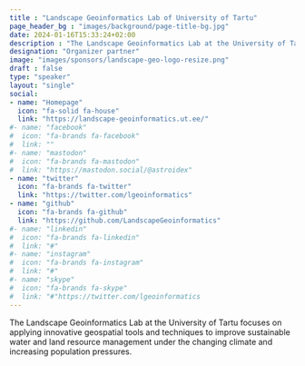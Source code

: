 ```yaml
---
title : "Landscape Geoinformatics Lab of University of Tartu"
page_header_bg : "images/background/page-title-bg.jpg"
date: 2024-01-16T15:33:24+02:00
description : "The Landscape Geoinformatics Lab at the University of Tartu focuses on applying innovative geospatial tools and techniques to improve sustainable water and land resource management under the changing climate and increasing population pressures."
designation: "Organizer partner"
image: "images/sponsors/landscape-geo-logo-resize.png"
draft : false
type: "speaker"
layout: "single"
social:
- name: "Homepage"
  icon: "fa-solid fa-house"
  link: "https://landscape-geoinformatics.ut.ee/"
#- name: "facebook"
#  icon: "fa-brands fa-facebook"
#  link: ""
#- name: "mastodon"
#  icon: "fa-brands fa-mastodon"
#  link: "https://mastodon.social/@astroidex"
- name: "twitter"
  icon: "fa-brands fa-twitter"
  link: "https://twitter.com/lgeoinformatics"
- name: "github"
  icon: "fa-brands fa-github"
  link: "https://github.com/LandscapeGeoinformatics"
#- name: "linkedin"
#  icon: "fa-brands fa-linkedin"
#  link: "#"
#- name: "instagram"
#  icon: "fa-brands fa-instagram"
#  link: "#"
#- name: "skype"
#  icon: "fa-brands fa-skype"
#  link: "#"https://twitter.com/lgeoinformatics
---
```

The Landscape Geoinformatics Lab at the University of Tartu
focuses on applying innovative geospatial tools and techniques to
improve sustainable water and land resource management under the
changing climate and increasing population pressures.
